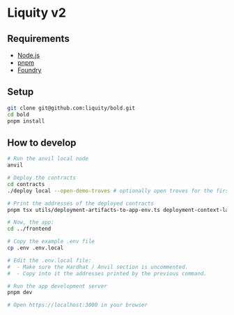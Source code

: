# Liquity v2

## Requirements

- [Node.js](https://nodejs.org/)
- [pnpm](https://pnpm.io/)
- [Foundry](https://book.getfoundry.sh/getting-started/installation)

## Setup

```sh
git clone git@github.com:liquity/bold.git
cd bold
pnpm install
```

## How to develop

```sh
# Run the anvil local node
anvil

# Deploy the contracts
cd contracts
./deploy local --open-demo-troves # optionally open troves for the first 8 anvil accounts

# Print the addresses of the deployed contracts
pnpm tsx utils/deployment-artifacts-to-app-env.ts deployment-context-latest.json

# Now, the app:
cd ../frontend

# Copy the example .env file
cp .env .env.local

# Edit the .env.local file:
#  - Make sure the Hardhat / Anvil section is uncommented.
#  - Copy into it the addresses printed by the previous command.

# Run the app development server
pnpm dev

# Open https://localhost:3000 in your browser
```
